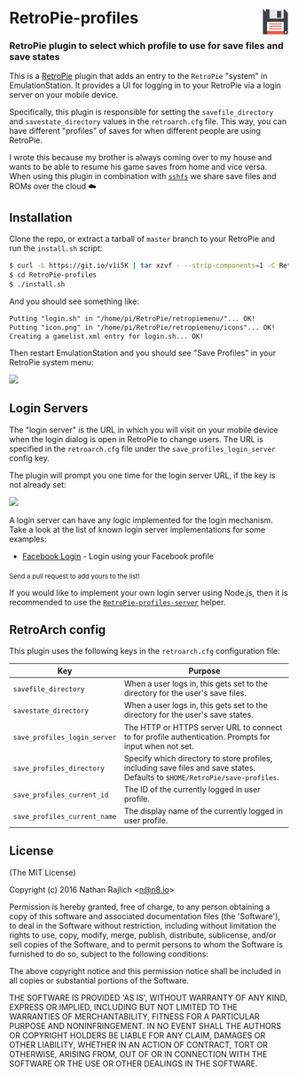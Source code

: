 # RetroPie-profiles  <img src="./icon.png" width="48" align="right" />
### RetroPie plugin to select which profile to use for save files and save states

This is a [RetroPie][] plugin that adds an entry to the `RetroPie` "system" in
EmulationStation. It provides a UI for logging in to your RetroPie via a login
server on your mobile device.

Specifically, this plugin is responsible for setting the `savefile_directory` and
`savestate_directory` values in the `retroarch.cfg` file. This way, you can have
different "profiles" of saves for when different people are using RetroPie.

I wrote this because my brother is always coming over to my house and wants to be
able to resume his game saves from home and vice versa. When using this plugin in
combination with [`sshfs`][sshfs] we share save files and ROMs over the cloud ☁️


## Installation

Clone the repo, or extract a tarball of `master` branch to your RetroPie and run
the `install.sh` script:

``` bash
$ curl -L https://git.io/v1i5K | tar xzvf - --strip-components=1 -C RetroPie-profiles
$ cd RetroPie-profiles
$ ./install.sh
```

And you should see something like:

```
Putting "login.sh" in "/home/pi/RetroPie/retropiemenu/"... OK!
Putting "icon.png" in "/home/pi/RetroPie/retropiemenu/icons"... OK!
Creating a gamelist.xml entry for login.sh... OK!
```

Then restart EmulationStation and you should see "Save Profiles" in your RetroPie
system menu:

![](https://cloudup.com/ikSCE7oQs8F+)


## Login Servers

The "login server" is the URL in which you will visit on your mobile device when
the login dialog is open in RetroPie to change users. The URL is specified in
the `retroarch.cfg` file under the `save_profiles_login_server` config key.

The plugin will prompt you one time for the login server URL,
if the key is not already set:

![](https://cldup.com/hgNSTGYyyH.png)

A login server can have any logic implemented for the login mechanism.
Take a look at the list of known login server implementations for some examples:

 - [Facebook Login][fb] - Login using your Facebook profile

<sub>Send a pull request to add yours to the list!</sub>

If you would like to implement your own login server using Node.js, then
it is recommended to use the [`RetroPie-profiles-server`][server] helper.


## RetroArch config

This plugin uses the following keys in the `retroarch.cfg` configuration file:

| Key                          | Purpose                                                                                                                      |
|------------------------------|------------------------------------------------------------------------------------------------------------------------------|
| `savefile_directory`         | When a user logs in, this gets set to the directory for the user's save files.                                               |
| `savestate_directory`        | When a user logs in, this gets set to the directory for the user's save states.                                              |
| `save_profiles_login_server` | The HTTP or HTTPS server URL to connect to for profile authentication. Prompts for input when not set.                       |
| `save_profiles_directory`    | Specify which directory to store profiles, including save files and save states. Defaults to `$HOME/RetroPie/save-profiles`. |
| `save_profiles_current_id`   | The ID of the currently logged in user profile.                                                                              |
| `save_profiles_current_name` | The display name of the currently logged in user profile.                                                                    |


## License

(The MIT License)

Copyright (c) 2016 Nathan Rajlich &lt;n@n8.io&gt;

Permission is hereby granted, free of charge, to any person obtaining
a copy of this software and associated documentation files (the
'Software'), to deal in the Software without restriction, including
without limitation the rights to use, copy, modify, merge, publish,
distribute, sublicense, and/or sell copies of the Software, and to
permit persons to whom the Software is furnished to do so, subject to
the following conditions:

The above copyright notice and this permission notice shall be
included in all copies or substantial portions of the Software.

THE SOFTWARE IS PROVIDED 'AS IS', WITHOUT WARRANTY OF ANY KIND,
EXPRESS OR IMPLIED, INCLUDING BUT NOT LIMITED TO THE WARRANTIES OF
MERCHANTABILITY, FITNESS FOR A PARTICULAR PURPOSE AND NONINFRINGEMENT.
IN NO EVENT SHALL THE AUTHORS OR COPYRIGHT HOLDERS BE LIABLE FOR ANY
CLAIM, DAMAGES OR OTHER LIABILITY, WHETHER IN AN ACTION OF CONTRACT,
TORT OR OTHERWISE, ARISING FROM, OUT OF OR IN CONNECTION WITH THE
SOFTWARE OR THE USE OR OTHER DEALINGS IN THE SOFTWARE.

[RetroPie]: https://retropie.org.uk/
[sshfs]: https://github.com/libfuse/sshfs
[fb]: https://github.com/TooTallNate/RetroPie-profiles-facebook-login
[server]: https://github.com/TooTallNate/RetroPie-profiles-server
